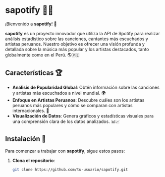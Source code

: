 # sapotify 🐸🎵

¡Bienvenido a **sapotify**! 🐸

**sapotify** es un proyecto innovador que utiliza la API de Spotify para realizar análisis estadístico sobre las canciones, cantantes más escuchados y artistas peruanos. Nuestro objetivo es ofrecer una visión profunda y detallada sobre la música más popular y los artistas destacados, tanto globalmente como en el Perú. 🌎🇵🇪

## Características 🏆

- **Análisis de Popularidad Global**: Obtén información sobre las canciones y artistas más escuchados a nivel mundial. 🌍
- **Enfoque en Artistas Peruanos**: Descubre cuáles son los artistas peruanos más populares y cómo se comparan con artistas internacionales. 🎤
- **Visualización de Datos**: Genera gráficos y estadísticas visuales para una comprensión clara de los datos analizados. 📊📈

## Instalación  🚀

Para comenzar a trabajar con **sapotify**, sigue estos pasos:

1. **Clona el repositorio**:

   ```bash
   git clone https://github.com/tu-usuario/sapotify.git
